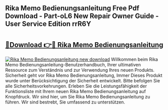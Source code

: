 ## Rika Memo Bedienungsanleitung Free Pdf Download - Part-oL6 New Repair Owner Guide - User Service Edition rrR6Y

# <h2><a href="http://df3nkp.blite.top/?on=Rika+Memo+Bedienungsanleitung">🔗Download 👉🔴 Rika Memo Bedienungsanleitung</a></h2>

[![Rika Memo Bedienungsanleitung new download](https://i.imgur.com/lujVjoI.png)](http://df3nkp.blite.top/?on=Rika+Memo+Bedienungsanleitung)
Willkommen beim Rika Memo Bedienungsanleitung-Benutzerhandbuch, Ihrer ultimativen Ressource zum Verständnis und zur Verwendung Ihres neuen Produkts. Sicherheit geht vor Rika Memo Bedienungsanleitung, Immer Dieses Produkt wurde unter Berücksichtigung der Sicherheit entwickelt. Bitte befolgen Sie alle Sicherheitsvorkehrungen. Erleben Sie die Leistungsfähigkeit der Funktionsliste mit Ihrem neuen Rika Memo Bedienungsanleitung auf Knopfdruck. Wir sind hier, um Sie Rika Memo Bedienungsanleitung zu führen. Wir sind bestrebt, Sie umfassend zu unterstützen.
